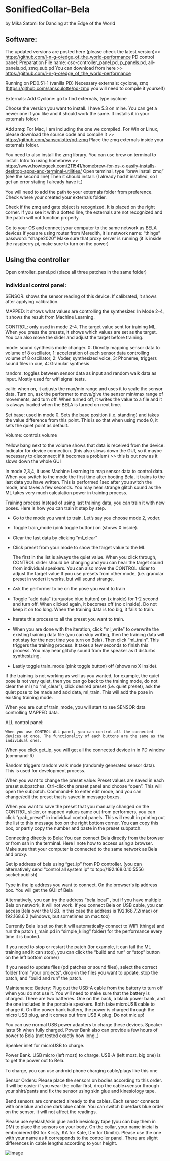 # SonifiedCollar-Bela
by Mika Satomi for Dancing at the Edge of the World

## Software:
The updated versions are posted here (please check the latest version)>> https://github.com/i-n-g-o/edge_of_the_world-performance
PD control panel:
Preparation
File name: osc-controller_panel.pd, p_panels.pd, all-panels.pd, zmq_sub.pd
You can download from here >> https://github.com/i-n-g-o/edge_of_the_world-performance

Running on PD0.51-1 (vanilla PD)
Necessary externals: cyclone, zmq (https://github.com/sansculotte/pd-zmq you will need to compile it yourself)

Externals:
Add Cyclone: go to find externals, type cyclone
   
Choose the version you want to install. I have 5.3 on mine. You can get a newer one if you like and it should work the same. It installs it in your externals folder

Add zmq:
For Mac, I am including the one we compiled.
For Win or Linux, please download the source code and compile it >> https://github.com/sansculotte/pd-zmq 
Place the zmq externals inside your externals folder.

You need to also install the zmq library.
You can use brew on terminal to install.
Intro to using homebrew >> https://www.howtogeek.com/211541/homebrew-for-os-x-easily-installs-desktop-apps-and-terminal-utilities/
Open terminal, type “brew install zmq” (see the second line)
Then it should install. (I already had it installed, so I get an error stating I already have it.)
 

You will need to add the path to your externals folder from preference. Check where your created your externals folder.
  
Check if the zmq and gate object is recognized. It is placed on the right corner. If you see it with a dotted line, the externals are not recognized and the patch will not function properly.
 
Go to your OS and connect your computer to the same network as BELA devices
If you are using router from Meredith, it is network name: “things”  password: “shape2020”
Make sure that proxy server is running (it is inside the raspberry pi, make sure to turn on the power)
 
## Using the controller
Open ontroller_panel.pd (place all three patches in the same folder)

 
### Individual control panel:

<p>SENSOR: shows the sensor reading of this device. If calibrated, it shows after applying calibration.</p>

<p>MAPPED: it shows what values are controlling the synthesizer. In Mode 2-4, it shows the result from Machine Learning.</p>

<p>CONTROL: only used in mode 2-4. The target value sent for training ML. When you press the presets, it shows which values are set as the target. You can also move the slider and adjust the target before training.</p>

<p>mode: sound synthesis mode changer. 0: Directly mapping sensor data to volume of 8 oscillator, 1: acceleration of each sensor data controlling volume of 8 oscillator, 2: Voder, synthesized voice, 3: Phoneme, triggers sound files in cue, 4: Granular synthesis</p>

<p>random: toggles between sensor data as input and random walk data as input. Mostly used for wifi signal tests.</p>

<p>calib: when on, it adjusts the max/min range and uses it to scale the sensor data. Turn on, ask the performer to move/give the sensor min/max range of movements, and turn off. When turned off, it writes the value to a file and it is always loaded when the BELA is turned on next time.</p>

<p>Set base: used in mode 0. Sets the base position (i.e. standing) and takes the value difference from this point. This is so that when using mode 0, it sets the quiet point as default.</p>

<p>Volume: controls volume</p>

Yellow bang next to the volume shows that data is received from the device. Indicator for device connection. (this also slows down the GUI, so it maybe necessary to disconnect if it becomes a problem) >> this is out now as it slows down the whole GUI

In mode 2,3,4, it uses Machine Learning to map sensor data to control data. When you switch to the mode the first time after booting Bela, it trains to the last data you have written. This is performed 1sec after you switch the mode, and takes a few seconds. You may hear strange glitch sound as the ML takes very much calculation power in training process.

Training process
Instead of using last training data, you can train it with new poses.
Here is how you can train it step by step.

-	Go to the mode you want to train. Let’s say you choose mode 2, voder.
-	Toggle train_mode (pink toggle button) on (shows X inside). 
-	Clear the last data by clicking “ml_clear”
-	Click preset from your mode to show the target value to the ML



 	The first in the list is always the quiet value. When you click through, CONTROL slider should be changing and you can hear the target sound from individual speakers. You can also move the CONTROL slider to adjust the target value
If you use presets from other mode, (i.e. granular preset in voder) it works, but will sound strange.
-	Ask the performer to be on the pose you want to train
-	Toggle “add data” (turquoise blue button) on (x inside) for 1-2 second and turn off. When clicked again, it becomes off (no x inside). Do not keep it on too long. When the training data is too big, it fails to train. 
-	Iterate this process to all the preset you want to train.
-	When you are done with the iteration, click “ml_write” to overwrite the existing training data file (you can skip writing, then the training data will not stay for the next time you turn on Bela).  Then click “ml_train”. This triggers the training process. It takes a few seconds to finish this process. You may hear glitchy sound from the speaker as it disturbs synthesizing.
-	Lastly toggle train_mode (pink toggle button) off (shows no X inside). 

If the training is not working as well as you wanted, for example, the quiet pose is not very quiet, then you can go back to the training mode, do not clear the ml (no “ml_clear”), click desired preset (i.e. quiet preset), ask the quiet pose to be made and add data, ml_train. This will add the pose in existing training mode.

When you are out of train_mode, you will start to see SENSOR data controlling MAPPED data. 

ALL control panel:

 	When you use CONTROL ALL panel, you can control all the connected devices at once. The functionality of each buttons are the same as the individual ones.

When you click get_ip, you will get all the connected device in in PD window (command-R)

Random triggers random walk mode (randomly generated sensor data). This is used for development process.


When you want to change the preset value:
Preset values are saved in each preset subpatches. Ctrl-click the preset panel and choose “open”. This will open the subpatch. Command-E to enter edit mode, and you can change/edit the preset that is saved in message boxes.
 
When you want to save the preset that you manually changed on the CONTROL slider, or mapped values came out from performers, you can click “grab_preset” in individual control panels. This will result in printing out the list to this message box on the right bottom corner. You can copy this box, or partly copy the number and paste in the preset subpatch.
 

Connecting directly to Bela:
You can connect Bela directly from the browser or from ssh in the terminal.
Here I note how to access using a browser.
Make sure that your computer is connected to the same network as Bela and proxy.

Get ip address of bela using “get_ip” from PD controller. (you can alternatively send “control all system ip” to tcp://192.168.0.10:5556 socket:publish)

Type in the ip address you want to connect. On the browser's ip address box. You will get the GUI of Bela

 

Alternatively, you can try the address “bela.local” , but if you have multiple Bela on network, it will not work.
If you connect Bela on USB cable, you can access Bela over the USB. in this case the address is 192.168.7.2(mac) or 192.168.6.2 (windows, but sometimes on mac too)

Currently Bela is set so that it will automatically connect to WIFI (things) and run the patch (_main.pd in “simple_kling” folder) for the performance every time it is booted. 

If you need to stop or restart the patch (for example, it can fail the ML training and it can stop), you can click the “build and run” or “stop” button on the left bottom corner)

If you need to update files (pd patches or sound files), select the correct folder from “your projects”, drop-in the files you want to update, stop the patch, and “build and run” the patch. 


Maintenance:
Battery: Plug out the USB-A cable from the battery to turn off when you do not use it.
You will need to make sure that the battery is charged. There are two batteries. One on the back, a black power bank, and the one included in the portable speakers. Both take microUSB cable to charge it. 
On the power bank battery, the power is charged through the micro USB plug, and it comes out from USB A plug. Do not mix up!

You can use normal USB power adapters to charge these devices. Speaker lasts 5h when fully charged. Power Bank also can provide a few hours of power to Bela (not tested exactly how long..)

Speaker inlet for microUSB to charge.
  

Power Bank. USB micro (left most) to charge. USB-A (left most, big one) is to get the power out to Bela.
  

To charge, you can use android phone charging cable/plugs like this one
  
Sensor Orders:
Please place the sensors on bodies according to this order. It will be easier if you wear the collar first, drop the cable+sensor through your shirt/pants and fix the sensor using skin glue and kinesiology tape.
 
Bend sensors are connected already to the cables. Each sensor connects with one blue and one dark blue cable. You can switch blue/dark blue order on the sensor. It will not affect the readings.

Please use eyelash/skin glue and kinesiology tape (you can buy them in DM) to place the sensors on your body. 
On the collar, your name inicial is embroidered (KI for Kirsty, KA for Kate, Dm for Dimitri). Please use the one with your name as it corresponds to the controller panel. There are slight differences in cable lengths according to your height. 



 
![image](https://user-images.githubusercontent.com/54774888/111145934-26a08580-8589-11eb-9c64-664c05cf474b.png)
